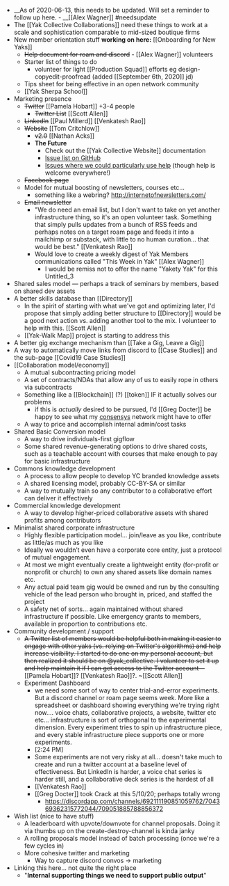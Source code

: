 - __As of 2020-06-13, this needs to be updated. Will set a reminder to follow up here. - __[[Alex Wagner]] #needsupdate
- The [[Yak Collective Collaborations]] need these things to work at a scale and sophistication comparable to mid-sized boutique firms
- New member orientation stuff __working on here:__ [[Onboarding for New Yaks]]
    - ~~Help document for roam and discord~~ - [[Alex Wagner]] volunteers
    - Starter list of things to do
        - volunteer for light [[Production Squad]] efforts eg design-copyedit-proofread (added [[September 6th, 2020]] jd)
    - Tips sheet for being effective in an open network community
    - [[Yak Sherpa School]]
- Marketing presence
    - ~~Twitter~~   [[Pamela Hobart]] +3-4 people 
        - ~~Twitter List~~ [[Scott Allen]]
    - ~~LinkedIn~~   [[Paul Millerd]] [[Venkatesh Rao]]
    - ~~Website~~  [[Tom Critchlow]]  
        - ~~v2.0~~ [[Nathan Acks]]
        - **The Future**
            - Check out the [[Yak Collective Website]] documentation
            - [Issue list on GitHub](https://github.com/The-Yak-Collective/yakcollective/issues)
            - [Issues where we could particularly use help](https://github.com/The-Yak-Collective/yakcollective/issues?q=is%3Aopen+is%3Aissue+label%3A%22help+wanted%22) (though help is welcome everywhere!)
    - ~~Facebook page~~ 
    - Model for mutual boosting of newsletters, courses etc...
        - something like a webring? http://internetofnewsletters.com/
    - ~~Email newsletter~~
        - "We do need an email list, but I don't want to take on yet another infrastructure thing, so it's an open volunteer task. Something that simply pulls updates from a bunch of RSS feeds and perhaps notes on a target roam page and feeds it into a mailchimp or substack, with little to no human curation... that would be best." [[Venkatesh Rao]]
        - Would love to create a weekly digest of Yak Members communications called "This Week in Yak" [[Alex Wagner]]
            - I would be remiss not to offer the name "Yakety Yak" for this Untitled_3 
- Shared sales model — perhaps a track of seminars by members, based on shared dev assets
- A better skills database than [[Directory]]
    - In the spirit of starting with what we've got and optimizing later, I'd propose that simply adding better structure to [[Directory]] would be a good next action vs. adding another tool to the mix. I volunteer to help with this. [[Scott Allen]]
    - [[Yak-Walk Map]] project is starting to address this 
- A better gig exchange mechanism than [[Take a Gig, Leave a Gig]]
- A way to automatically move links from discord to [[Case Studies]] and the sub-page [[Covid19 Case Studies]]
- [[Collaboration model/economy]]
    - A mutual subcontracting pricing model
    - A set of contracts/NDAs that allow any of us to easily rope in others via subcontracts
    - Something like a [[Blockchain]] (?) [[token]] IF it actually solves our problems
        - if this is *actually* desired to be pursued, I'd [[Greg Docter]] be happy to see what my [consensys](https://consensys.net/) network might have to offer
    - A way to price and accomplish internal admin/cost tasks
- Shared Basic Conversion model
    - A way to drive individuals-first gigflow
    - Some shared revenue-generating options to drive shared costs, such as a teachable account with courses that make enough to pay for basic infrastructure
- Commons knowledge development
    - A process to allow people to develop YC branded knowledge assets
    - A shared licensing model, probably CC-BY-SA or similar
    - A way to mutually train so any contributor to a collaborative effort can deliver it effectively 
- Commercial knowledge development
    - A way to develop higher-priced collaborative assets with shared profits among contributors
- Minimalist shared corporate infrastructure
    - Highly flexible participation  model... join/leave as you like, contribute as little/as much as you like
    - Ideally we wouldn’t even have a corporate core entity, just a protocol of mutual engagement.
    - At most we might eventually create a lightweight entity (for-profit or nonprofit or church) to own any shared assets like domain names etc.
    - Any actual paid team gig would be owned and run by the consulting vehicle of the lead person who brought in, priced, and staffed the project
    - A safety net of sorts... again maintained without shared infrastructure if possible. Like emergency grants to members, available in proportion to contributions etc.
- Community development / support
    - ~~A Twitter list of members would be helpful both in making it easier to engage with other yaks (vs. relying on Twitter's algorithms) and help increase visibility. I started to do one on my personal account, but then realized it should be on @yak_collective. I volunteer to set it up and help maintain it if I can get access to the Twitter account~~—[[Pamela Hobart]]? [[Venkatesh Rao]]?. ~[[Scott Allen]]
    - Experiment Dashboard
        - we need some sort of way to center trial-and-error experiments. But a discord channel or roam page seems week. More like a spreadsheet or dashboard showing everything we're trying right now.... voice chats, collaborative projects, a website, twitter etc etc... infrastructure is sort of orthogonal to the experimental dimension. Every experiment tries to spin up infrastructure piece, and every stable infrastructure piece supports one or more experiments.
        - [2:24 PM]
        - Some experiments are not very risky at all... doesn't take much to create and run a twitter account at a baseline level of effectiveness. But LinkedIn is harder, a voice chat series is harder still, and a collaborative deck series is the hardest of all
        - [[Venkatesh Rao]]
        - [[Greg Docter]] took Crack at this 5/10/20; perhaps totally wrong
            - https://discordapp.com/channels/692111190851059762/704369362315772044/709051885788856372
- Wish list (nice to have stuff)
    - A leaderboard with upvote/downvote for channel proposals. Doing it via thumbs up on the create-destroy-channel is kinda janky
    - A rolling proposals model instead of batch processing (once we're a few cycles in)
    - More cohesive twitter and marketing 
        - Way to capture discord convos -> marketing
- Linking this here... not quite the right place
    - "**Internal supporting things we need to support public output**"
